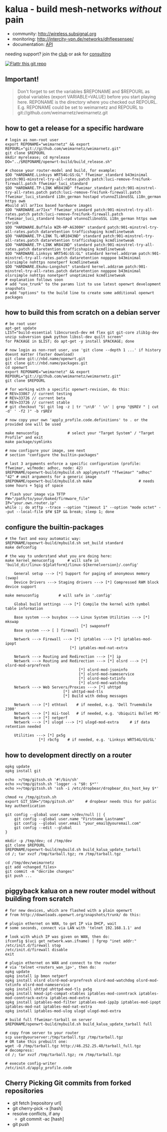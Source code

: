 kalua - build mesh-networks _without_ pain
==========================================

* community: http://wireless.subsignal.org
* monitoring: http://intercity-vpn.de/networks/dhfleesensee/
* documentation: [API](http://wireless.subsignal.org/index.php?title=Firmware-Dokumentation_API)


needing support?
join the [club](http://blog.maschinenraum.tk) or ask for [consulting](http://bittorf-wireless.de)

[![Flattr this git repo](http://api.flattr.com/button/flattr-badge-large.png)](https://flattr.com/submit/auto?user_id=weimarnetz&url=https://github.com/weimarnetz/weimarnetz&title=weimarnetz&language=&tags=github&category=software)

Important!
----------

> Don't forget to set the variables $REPONAME and $REPOURL as global variables (export VARIABLE=VALUE) before you start playing here. REPONAME is the directory where you checked out REPOURL.
> E.g. REPONAME could be set to weimarnetz and REPOURL to git://github.com/weimarnetz/weimarnetz.git

how to get a release for a specific hardware
--------------------------------------------

	# login as non-root user
	export REPONAME="weimarnetz" && export REPOURL="git://github.com/weimarnetz/weimarnetz.git"
	git clone $REPOURL
	mkdir myrelease; cd myrelease
	DO="../$REPONAME/openwrt-build/build_release.sh"

	# choose your router-model and build, for example:
	$DO "HARDWARE.Linksys WRT54G:GS:GL" ffweimar_standard b43minimal patch:901-minstrel-try-all-rates.patch patch:luci-remove-freifunk-firewall.patch ffweimar_luci_standard
	$DO "HARDWARE.TP-LINK WR841ND" ffweimar_standard patch:901-minstrel-try-all-rates.patch patch:luci-remove-freifunk-firewall.patch ffweimar_luci_standard i18n_german hostapd vtunnoZlibnoSSL i18n_german https owm 
	#build all ar71xx based hardware images 
	$DO "HARDWARE.ar71xx" ffweimar_standard patch:901-minstrel-try-all-rates.patch patch:luci-remove-freifunk-firewall.patch ffweimar_luci_standard hostapd vtunnoZlibnoSSL i18n_german https owm shrink 
	$DO "HARDWARE.Buffalo WZR-HP-AG300H" standard patch:901-minstrel-try-all-rates.patch dataretention trafficshaping kcmdlinetweak
	$DO "HARDWARE.TP-LINK TL-WR1043ND" standard patch:901-minstrel-try-all-rates.patch dataretention trafficshaping kcmdlinetweak
	$DO "HARDWARE.TP-LINK WR841ND" standard patch:901-minstrel-try-all-rates.patch dataretention trafficshaping kcmdlinetweak
	$DO "HARDWARE.Linksys WRT54G:GS:GL" standard kernel.addzram patch:901-minstrel-try-all-rates.patch dataretention nopppoe b43minimal olsrsimple nohttps nonetperf kcmdlinetweak
	$DO "HARDWARE.Ekuku-Longshot" standard kernel.addzram patch:901-minstrel-try-all-rates.patch dataretention nopppoe b43minimal olsrsimple nohttps nonetperf unoptimized kcmdlinetweak
	# explanation follows soon
	# add "use_trunk" to the params list to use latest openwrt development snapshots
	# add "options" to the build line to create some additional openwrt packages


how to build this from scratch on a debian server
-------------------------------------------------

	# be root user
	apt-get update
	LIST="build-essential libncurses5-dev m4 flex git git-core zlib1g-dev unzip subversion gawk python libssl-dev quilt screen"
	for PACKAGE in $LIST; do apt-get -y install $PACKAGE; done

	# now login as non-root user, use 'git clone --depth 1 ...' if history doesnt matter (faster download)
	git clone git://nbd.name/openwrt.git
	git clone git://nbd.name/packages.git
	cd openwrt
	export REPONAME="weimarnetz" && export REPOURL="git://github.com/weimarnetz/weimarnetz.git"
	git clone $REPOURL 

	# for working with a specific openwrt-revision, do this:
	# REV=33867	// current testing
	# REV=33726	// current beta
	# REV=33726	// current stable
	# git checkout "$( git log -z | tr '\n\0' ' \n' | grep "@$REV " | cut -d' ' -f2 )" -b r$REV

	# now copy your own 'apply_profile.code.definitions' to . or the provided one will be used

	make menuconfig				# select your "Target System" / "Target Profile" and exit
	make package/symlinks

	# now configure your image, see next
	# section "configure the builtin-packages"

	# last 3 arguments enforce a specific configuration (profile: ffweimar, wifmode: adhoc, node: 42)
	$REPONAME/openwrt-build/mybuild.sh applymystuff "ffweimar" "adhoc" "42"	# omit arguments for a generic image
	$REPONAME/openwrt-build/mybuild.sh make 					# needs some hours + 5gig of space

	# flash your image via TFTP
	FW="/path/to/your/baked/firmware_file"
	IP="your.own.router.ip"
	while :; do atftp --trace --option "timeout 1" --option "mode octet" --put --local-file $FW $IP && break; sleep 1; done


configure the builtin-packages
------------------------------

	# the fast and easy automatic way:
	$REPONAME/openwrt-build/mybuild.sh set_build standard
	make defconfig

	# the way to understand what you are doing here:
	make kernel_menuconfig		# will safe in 'build_dir/linux-${platform}/linux-${kernelversion}/.config'

		General setup ---> [*] Support for paging of anonymous memory (swap)
		Device Drivers ---> Staging drivers ---> [*] Compressed RAM block device support

	make menuconfig 		# will safe in '.config'

		Global build settings ---> [*] Compile the kernel with symbol table information

		Base system ---> busybox ---> Linux System Utilities ---> [*] mkswap
									  [*] swaponoff
		Base system ---> [ ] firewall

		Network ---> Firewall ---> [*] iptables ---> [*] iptables-mod-ipopt
							     [*] iptables-mod-nat-extra

		Network ---> Routing and Redirection ---> [*] ip
		Network ---> Routing and Redirection ---> [*] olsrd ---> [*] olsrd-mod-arprefresh
									 [*] olsrd-mod-jsoninfo
									 [*] olsrd-mod-nameservice
									 [*] olsrd-mod-txtinfo
									 [*] olsrd-mod-watchdog
		Network ---> Web Servers/Proxies ---> [*] uhttpd
						      [*] uhttpd-mod-tls
						      [*] Build with debug messages

		Network ---> [*] ethtool	# if needed, e.g. 'Dell Truemobile 2300'
		Network ---> [*] mii-tool	# if needed, e.g. 'Ubiquiti Bullet M5'
		Network ---> [*] netperf
		Network ---> [*] ulogd ---> [*] ulogd-mod-extra		# if data retention needed

		Utilities ---> [*] px5g
			       [*] rbcfg	# if needed, e.g. 'Linksys WRT54G/GS/GL'


how to development directly on a router
---------------------------------------

	opkg update
	opkg install git

	echo  >/tmp/gitssh.sh '#!/bin/sh'
	echo >>/tmp/gitssh.sh 'logger -s "$0: $*"'
	echo >>/tmp/gitssh.sh 'ssh -i /etc/dropbear/dropbear_dss_host_key $*'

	chmod +x /tmp/gitssh.sh
	export GIT_SSH="/tmp/gitssh.sh"		# dropbear needs this for public key authentication

	git config --global user.name >/dev/null || {
		git config --global user.name "Firstname Lastname"
		git config --global user.email "your_email@youremail.com"
		git config --edit --global
	}

	mkdir -p /tmp/dev; cd /tmp/dev
	git clone $REPOURL
	$REPONAME/openwrt-build/mybuild.sh build_kalua_update_tarball
	cd /; tar xvzf /tmp/tarball.tgz; rm /tmp/tarball.tgz

	cd /tmp/dev/weimarnetz
	git add <changed_files>
	git commit -m "decribe changes"
	git push ...


piggyback kalua on a new router model without building from scratch
-------------------------------------------------------------------

	# for new devices, which are flashed with a plain openwrt
	# from http://downloads.openwrt.org/snapshots/trunk/ do this:

	# plugin ethernet on WAN, to get IP via DHCP, wait
	# some seconds, connect via LAN with 'telnet 192.168.1.1' and

	# look with which IP was given on WAN, then do:
	ifconfig $(uci get network.wan.ifname) | fgrep "inet addr:"
	/etc/init.d/firewall stop
	/etc/init.d/firewall disable
	exit

	# plugin ethernet on WAN and connect to the router
	# via 'telnet <routers_wan_ip>', then do:
	opkg update
	opkg install ip bmon netperf
	opkg install olsrd olsrd-mod-arprefresh olsrd-mod-watchdog olsrd-mod-txtinfo olsrd-mod-nameservice
	opkg install uhttpd uhttpd-mod-tls px5g
	opkg install kmod-ipt-compat-xtables iptables-mod-conntrack iptables-mod-conntrack-extra iptables-mod-extra
	opkg install iptables-mod-filter iptables-mod-ipp2p iptables-mod-ipopt iptables-mod-nat iptables-mod-nat-extra
	opkg install iptables-mod-ulog ulogd ulogd-mod-extra

	# build full ffweimar-tarball on server
	$REPONAME/openwrt-build/mybuild.sh build_kalua_update_tarball full

	# copy from server to your router
	scp user@yourserver:/tmp/tarball.tgz /tmp/tarball.tgz
	# OR take this prebuilt one:
	wget -O /tmp/tarball.tgz http://46.252.25.48/tarball_full.tgz
	# decompress:
	cd /; tar xvzf /tmp/tarball.tgz; rm /tmp/tarball.tgz

	# execute config-writer
	/etc/init.d/apply_profile.code


Cherry Picking Git commits from forked repositories
---------------------------------------------------

* git fetch [repository url]
* git cherry-pick -x [hash]
* resolve conflicts, if any
    * git commit -ac [hash]
* git push

